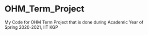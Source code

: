 # OHM_Term_Project
My Code for OHM Term Project that is done during Academic Year of Spring 2020-2021, IIT KGP
